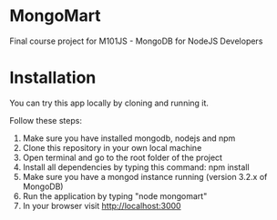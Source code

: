 # MongoMart
Final course project for M101JS - MongoDB for NodeJS Developers

# Installation
You can try this app locally by cloning and running it.

Follow these steps:
1) Make sure you have installed mongodb, nodejs and npm
2) Clone this repository in your own local machine
3) Open terminal and go to the root folder of the project
4) Install all dependencies by typing this command: npm install
5) Make sure you have a mongod instance running (version 3.2.x of MongoDB)
6) Run the application by typing "node mongomart"
7) In your browser visit [http://localhost:3000](http://localhost:3000)
